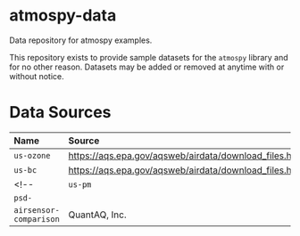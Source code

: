 # atmospy-data
Data repository for atmospy examples.

This repository exists to provide sample datasets for the `atmospy` library and for no other reason. Datasets may be added or removed at anytime with or without notice.

# Data Sources

| Name | Source | Notes |
|:-----|:-------|:------|
| `us-ozone` | https://aqs.epa.gov/aqsweb/airdata/download_files.html#Raw | |
| `us-bc` | https://aqs.epa.gov/aqsweb/airdata/download_files.html#Raw | Complete set of Black Carbon data available from EPA |
<!-- | `us-pm`| https://aqs.epa.gov/aqsweb/airdata/download_files.html#Raw|
| `psd-` ||
| `airsensor-comparison` | QuantAQ, Inc. | -->